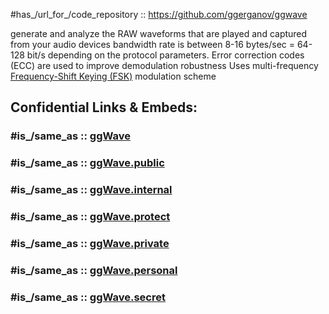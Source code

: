 
#has_/url_for_/code_repository :: https://github.com/ggerganov/ggwave 

generate and analyze the RAW waveforms that are played and captured from your audio devices 
bandwidth rate is between 8-16 bytes/sec  =  64-128 bit/s depending on the protocol parameters. 
Error correction codes (ECC) are used to improve demodulation robustness 
Uses multi-frequency [Frequency-Shift Keying (FSK)](https://en.wikipedia.org/wiki/Frequency-shift_keying) modulation scheme 


## Confidential Links & Embeds: 

### #is_/same_as :: [ggWave](/_Standards/Technology/IT/Software/ggWave.md) 

### #is_/same_as :: [ggWave.public](/_public/Technology/IT/Software/ggWave.public.md) 

### #is_/same_as :: [ggWave.internal](/_internal/Technology/IT/Software/ggWave.internal.md) 

### #is_/same_as :: [ggWave.protect](/_protect/Technology/IT/Software/ggWave.protect.md) 

### #is_/same_as :: [ggWave.private](/_private/Technology/IT/Software/ggWave.private.md) 

### #is_/same_as :: [ggWave.personal](/_personal/Technology/IT/Software/ggWave.personal.md) 

### #is_/same_as :: [ggWave.secret](/_secret/Technology/IT/Software/ggWave.secret.md)

